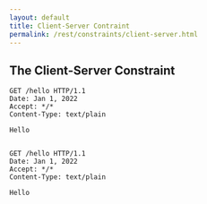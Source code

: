 ```yaml
---
layout: default
title: Client-Server Contraint
permalink: /rest/constraints/client-server.html
---
```


## The Client-Server Constraint

```http
GET /hello HTTP/1.1
Date: Jan 1, 2022
Accept: */*
Content-Type: text/plain

Hello

```

<pre><code>
GET /hello HTTP/1.1
Date: Jan 1, 2022
Accept: */*
Content-Type: text/plain

Hello
</code>
</pre>
